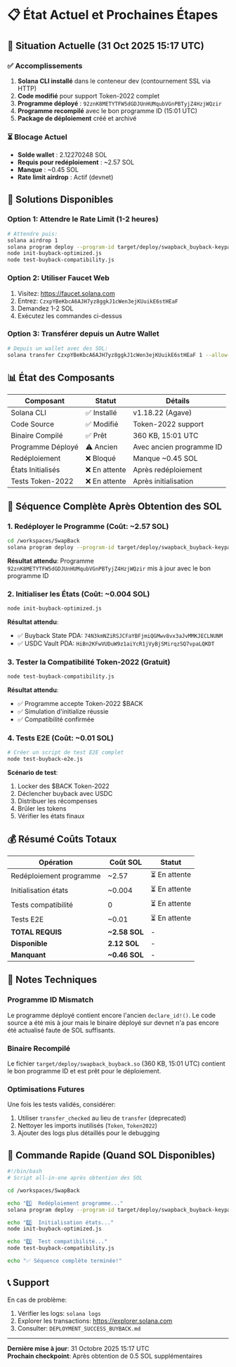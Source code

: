 # 📋 État Actuel et Prochaines Étapes

## 🎯 Situation Actuelle (31 Oct 2025 15:17 UTC)

### ✅ Accomplissements
1. **Solana CLI installé** dans le conteneur dev (contournement SSL via HTTP)
2. **Code modifié** pour support Token-2022 complet
3. **Programme déployé** : `92znK8METYTFW5dGDJUnHUMqubVGnPBTyjZ4HzjWQzir`
4. **Programme recompilé** avec le bon programme ID (15:01 UTC)
5. **Package de déploiement** créé et archivé

### ⏳ Blocage Actuel
- **Solde wallet** : 2.12270248 SOL
- **Requis pour redéploiement** : ~2.57 SOL
- **Manque** : ~0.45 SOL
- **Rate limit airdrop** : Actif (devnet)

## 🔧 Solutions Disponibles

### Option 1: Attendre le Rate Limit (1-2 heures)
```bash
# Attendre puis:
solana airdrop 1
solana program deploy --program-id target/deploy/swapback_buyback-keypair-new.json target/deploy/swapback_buyback.so
node init-buyback-optimized.js
node test-buyback-compatibility.js
```

### Option 2: Utiliser Faucet Web
1. Visitez: https://faucet.solana.com
2. Entrez: `CzxpYBeKbcA6AJH7yz8ggkJ1cWen3ejKUuikE6stHEaF`
3. Demandez 1-2 SOL
4. Exécutez les commandes ci-dessus

### Option 3: Transférer depuis un Autre Wallet
```bash
# Depuis un wallet avec des SOL:
solana transfer CzxpYBeKbcA6AJH7yz8ggkJ1cWen3ejKUuikE6stHEaF 1 --allow-unfunded-recipient
```

## 📊 État des Composants

| Composant | Statut | Détails |
|-----------|--------|---------|
| Solana CLI | ✅ Installé | v1.18.22 (Agave) |
| Code Source | ✅ Modifié | Token-2022 support |
| Binaire Compilé | ✅ Prêt | 360 KB, 15:01 UTC |
| Programme Déployé | ⚠️ Ancien | Avec ancien programme ID |
| Redéploiement | ❌ Bloqué | Manque ~0.45 SOL |
| États Initialisés | ❌ En attente | Après redéploiement |
| Tests Token-2022 | ❌ En attente | Après initialisation |

## 🎯 Séquence Complète Après Obtention des SOL

### 1. Redéployer le Programme (Coût: ~2.57 SOL)
```bash
cd /workspaces/SwapBack
solana program deploy --program-id target/deploy/swapback_buyback-keypair-new.json target/deploy/swapback_buyback.so
```

**Résultat attendu**: Programme `92znK8METYTFW5dGDJUnHUMqubVGnPBTyjZ4HzjWQzir` mis à jour avec le bon programme ID

### 2. Initialiser les États (Coût: ~0.004 SOL)
```bash
node init-buyback-optimized.js
```

**Résultat attendu**:
- ✅ Buyback State PDA: `74N3kmNZiRSJCFaYBFjmiQGMwv8vx3aJvMMKJECLNUNM`
- ✅ USDC Vault PDA: `HiBn2KFwVUDuW9z1aiYcR1jVyBjSMirqzSQ7vpaLQKDT`

### 3. Tester la Compatibilité Token-2022 (Gratuit)
```bash
node test-buyback-compatibility.js
```

**Résultat attendu**:
- ✅ Programme accepte Token-2022 $BACK
- ✅ Simulation d'initialize réussie
- ✅ Compatibilité confirmée

### 4. Tests E2E (Coût: ~0.01 SOL)
```bash
# Créer un script de test E2E complet
node test-buyback-e2e.js
```

**Scénario de test**:
1. Locker des $BACK Token-2022
2. Déclencher buyback avec USDC
3. Distribuer les récompenses
4. Brûler les tokens
5. Vérifier les états finaux

## 💰 Résumé Coûts Totaux

| Opération | Coût SOL | Statut |
|-----------|----------|--------|
| Redéploiement programme | ~2.57 | ⏳ En attente |
| Initialisation états | ~0.004 | ⏳ En attente |
| Tests compatibilité | 0 | ⏳ En attente |
| Tests E2E | ~0.01 | ⏳ En attente |
| **TOTAL REQUIS** | **~2.58 SOL** | - |
| **Disponible** | **2.12 SOL** | - |
| **Manquant** | **~0.46 SOL** | - |

## 📝 Notes Techniques

### Programme ID Mismatch
Le programme déployé contient encore l'ancien `declare_id!()`. Le code source a été mis à jour mais le binaire déployé sur devnet n'a pas encore été actualisé faute de SOL suffisants.

### Binaire Recompilé
Le fichier `target/deploy/swapback_buyback.so` (360 KB, 15:01 UTC) contient le bon programme ID et est prêt pour le déploiement.

### Optimisations Futures
Une fois les tests validés, considérer:
1. Utiliser `transfer_checked` au lieu de `transfer` (deprecated)
2. Nettoyer les imports inutilisés (`Token`, `Token2022`)
3. Ajouter des logs plus détaillés pour le debugging

## 🚀 Commande Rapide (Quand SOL Disponibles)

```bash
#!/bin/bash
# Script all-in-one après obtention des SOL

cd /workspaces/SwapBack

echo "1️⃣  Redéploiement programme..."
solana program deploy --program-id target/deploy/swapback_buyback-keypair-new.json target/deploy/swapback_buyback.so

echo "2️⃣  Initialisation états..."
node init-buyback-optimized.js

echo "3️⃣  Test compatibilité..."
node test-buyback-compatibility.js

echo "✅ Séquence complète terminée!"
```

## 📞 Support

En cas de problème:
1. Vérifier les logs: `solana logs`
2. Explorer les transactions: https://explorer.solana.com
3. Consulter: `DEPLOYMENT_SUCCESS_BUYBACK.md`

---

**Dernière mise à jour**: 31 Octobre 2025 15:17 UTC  
**Prochain checkpoint**: Après obtention de 0.5 SOL supplémentaires
